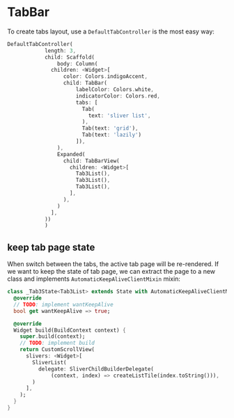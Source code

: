 # TabBar

To create tabs layout, use a `DefaultTabController` is the most easy way:

```dart
DefaultTabController(
            length: 3,
            child: Scaffold(
                body: Column(
              children: <Widget>[
                  color: Colors.indigoAccent,
                  child: TabBar(
                      labelColor: Colors.white,
                      indicatorColor: Colors.red,
                      tabs: [
                        Tab(
                          text: 'sliver list',
                        ),
                        Tab(text: 'grid'),
                        Tab(text: 'lazily')
                      ]),
                ),
                Expanded(
                  child: TabBarView(
                    children: <Widget>[
                      Tab3List(),
                      Tab3List(),
                      Tab3List(),
                    ],
                  ),
                )
              ],
            ))
            )
```

## keep tab page state

When switch between the tabs, the active tab page will be re-rendered.
If we want to keep the state of tab page, we can extract the page to a new
class and implements `AutomaticKeepAliveClientMixin` mixin:

```dart
class _Tab3State<Tab3List> extends State with AutomaticKeepAliveClientMixin {
  @override
  // TODO: implement wantKeepAlive
  bool get wantKeepAlive => true;

  @override
  Widget build(BuildContext context) {
    super.build(context);
    // TODO: implement build
    return CustomScrollView(
      slivers: <Widget>[
        SliverList(
          delegate: SliverChildBuilderDelegate(
              (context, index) => createListTile(index.toString())),
        )
      ],
    );
  }
}
```
